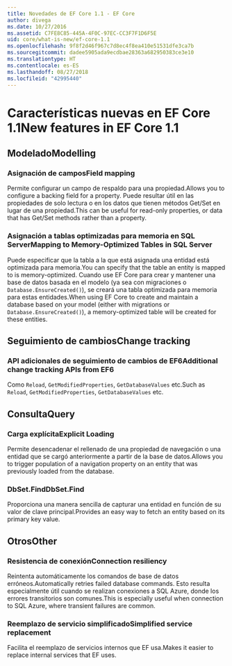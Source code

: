 ```yaml
---
title: Novedades de EF Core 1.1 - EF Core
author: divega
ms.date: 10/27/2016
ms.assetid: C7FE8C85-445A-4F0C-97EC-CC3F7F1D6F5E
uid: core/what-is-new/ef-core-1.1
ms.openlocfilehash: 9f8f2d46f967c7d8ec4f8ea410e51531dfe3ca7b
ms.sourcegitcommit: dadee5905ada9ecdbae28363a682950383ce3e10
ms.translationtype: HT
ms.contentlocale: es-ES
ms.lasthandoff: 08/27/2018
ms.locfileid: "42995440"
---
```

# <a name="new-features-in-ef-core-11"></a><span data-ttu-id="de8f7-102">Características nuevas en EF Core 1.1</span><span class="sxs-lookup"><span data-stu-id="de8f7-102">New features in EF Core 1.1</span></span>

## <a name="modelling"></a><span data-ttu-id="de8f7-103">Modelado</span><span class="sxs-lookup"><span data-stu-id="de8f7-103">Modelling</span></span>
### <a name="field-mapping"></a><span data-ttu-id="de8f7-104">Asignación de campos</span><span class="sxs-lookup"><span data-stu-id="de8f7-104">Field mapping</span></span>
<span data-ttu-id="de8f7-105">Permite configurar un campo de respaldo para una propiedad.</span><span class="sxs-lookup"><span data-stu-id="de8f7-105">Allows you to configure a backing field for a property.</span></span> <span data-ttu-id="de8f7-106">Puede resultar útil en las propiedades de solo lectura o en los datos que tienen métodos Get/Set en lugar de una propiedad.</span><span class="sxs-lookup"><span data-stu-id="de8f7-106">This can be useful for read-only properties, or data that has Get/Set methods rather than a property.</span></span>
### <a name="mapping-to-memory-optimized-tables-in-sql-server"></a><span data-ttu-id="de8f7-107">Asignación a tablas optimizadas para memoria en SQL Server</span><span class="sxs-lookup"><span data-stu-id="de8f7-107">Mapping to Memory-Optimized Tables in SQL Server</span></span>
<span data-ttu-id="de8f7-108">Puede especificar que la tabla a la que está asignada una entidad está optimizada para memoria.</span><span class="sxs-lookup"><span data-stu-id="de8f7-108">You can specify that the table an entity is mapped to is memory-optimized.</span></span> <span data-ttu-id="de8f7-109">Cuando use EF Core para crear y mantener una base de datos basada en el modelo (ya sea con migraciones o `Database.EnsureCreated()`), se creará una tabla optimizada para memoria para estas entidades.</span><span class="sxs-lookup"><span data-stu-id="de8f7-109">When using EF Core to create and maintain a database based on your model (either with migrations or `Database.EnsureCreated()`), a memory-optimized table will be created for these entities.</span></span>

## <a name="change-tracking"></a><span data-ttu-id="de8f7-110">Seguimiento de cambios</span><span class="sxs-lookup"><span data-stu-id="de8f7-110">Change tracking</span></span>
### <a name="additional-change-tracking-apis-from-ef6"></a><span data-ttu-id="de8f7-111">API adicionales de seguimiento de cambios de EF6</span><span class="sxs-lookup"><span data-stu-id="de8f7-111">Additional change tracking APIs from EF6</span></span>
<span data-ttu-id="de8f7-112">Como `Reload`, `GetModifiedProperties`, `GetDatabaseValues` etc.</span><span class="sxs-lookup"><span data-stu-id="de8f7-112">Such as `Reload`, `GetModifiedProperties`, `GetDatabaseValues` etc.</span></span>

## <a name="query"></a><span data-ttu-id="de8f7-113">Consulta</span><span class="sxs-lookup"><span data-stu-id="de8f7-113">Query</span></span>
### <a name="explicit-loading"></a><span data-ttu-id="de8f7-114">Carga explícita</span><span class="sxs-lookup"><span data-stu-id="de8f7-114">Explicit Loading</span></span>
<span data-ttu-id="de8f7-115">Permite desencadenar el rellenado de una propiedad de navegación o una entidad que se cargó anteriormente a partir de la base de datos.</span><span class="sxs-lookup"><span data-stu-id="de8f7-115">Allows you to trigger population of a navigation property on an entity that was previously loaded from the database.</span></span>
### <a name="dbsetfind"></a><span data-ttu-id="de8f7-116">DbSet.Find</span><span class="sxs-lookup"><span data-stu-id="de8f7-116">DbSet.Find</span></span>
<span data-ttu-id="de8f7-117">Proporciona una manera sencilla de capturar una entidad en función de su valor de clave principal.</span><span class="sxs-lookup"><span data-stu-id="de8f7-117">Provides an easy way to fetch an entity based on its primary key value.</span></span>

## <a name="other"></a><span data-ttu-id="de8f7-118">Otros</span><span class="sxs-lookup"><span data-stu-id="de8f7-118">Other</span></span>
### <a name="connection-resiliency"></a><span data-ttu-id="de8f7-119">Resistencia de conexión</span><span class="sxs-lookup"><span data-stu-id="de8f7-119">Connection resiliency</span></span>
<span data-ttu-id="de8f7-120">Reintenta automáticamente los comandos de base de datos erróneos.</span><span class="sxs-lookup"><span data-stu-id="de8f7-120">Automatically retries failed database commands.</span></span> <span data-ttu-id="de8f7-121">Esto resulta especialmente útil cuando se realizan conexiones a SQL Azure, donde los errores transitorios son comunes.</span><span class="sxs-lookup"><span data-stu-id="de8f7-121">This is especially useful when connection to SQL Azure, where transient failures are common.</span></span>
### <a name="simplified-service-replacement"></a><span data-ttu-id="de8f7-122">Reemplazo de servicio simplificado</span><span class="sxs-lookup"><span data-stu-id="de8f7-122">Simplified service replacement</span></span>
<span data-ttu-id="de8f7-123">Facilita el reemplazo de servicios internos que EF usa.</span><span class="sxs-lookup"><span data-stu-id="de8f7-123">Makes it easier to replace internal services that EF uses.</span></span>
